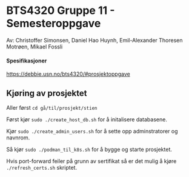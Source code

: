 # BTS4320 Gruppe 11 - Semesteroppgave
Av: Christoffer Simonsen, Daniel Hao Huynh, Emil-Alexander Thoresen Motrøen, Mikael Fossli
#### Spesifikasjoner
https://debbie.usn.no/bts4320/#prosjektoppgave 

## Kjøring av prosjektet
Aller først ``cd gå/til/prosjekt/stien``

Først kjør ``sudo ./create_host_db.sh`` for å initalisere databasene.

Kjør ``sudo ./create_admin_users.sh`` for å sette opp adminstratorer og navnrom.

Så kjør ``sudo ./podman_til_k8s.sh`` for å bygge og starte prosjektet.

Hvis port-forward feiler på grunn av sertifikat så er det mulig å kjøre ``./refresh_certs.sh`` skriptet.
